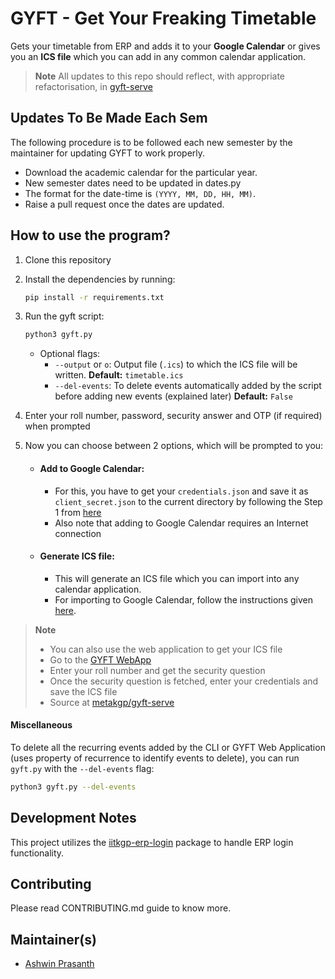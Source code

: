 # GYFT - Get Your Freaking Timetable

Gets your timetable from ERP and adds it to your **Google Calendar** or gives you an **ICS file** which you can add in any common calendar application.

> **Note** All updates to this repo should reflect, with appropriate refactorisation, in [gyft-serve](https://github.com/metakgp/gyft-serve/)


## Updates To Be Made Each Sem

The following procedure is to be followed each new semester by the maintainer for updating GYFT to work properly.

- Download the academic calendar for the particular year.
- New semester dates need to be updated in dates.py
- The format for the date-time is `(YYYY, MM, DD, HH, MM)`.
- Raise a pull request once the dates are updated.

## How to use the program?

1. Clone this repository 
2. Install the dependencies by running:
    ```sh
    pip install -r requirements.txt
    ```
3. Run the gyft script:
    ```sh
    python3 gyft.py
    ```
    - Optional flags: 
    	- `--output` or `o`: Output file (`.ics`) to which the ICS file will be written. **Default:** `timetable.ics`
    	- `--del-events`: To delete events automatically added by the script before adding new events (explained later) **Default:** `False`

4. Enter your roll number, password, security answer and OTP (if required) when prompted
5. Now you can choose between 2 options, which will be prompted to you:
   - #### Add to Google Calendar:
     - For this, you have to get your `credentials.json` and save it as `client_secret.json` to the current directory by following the Step 1 from [here](https://developers.google.com/google-apps/calendar/quickstart/python#step_1_turn_on_the_api_name)
     - Also note that adding to Google Calendar requires an Internet connection
  
   - #### Generate ICS file:
     - This will generate an ICS file which you can import into any calendar application.
     - For importing to Google Calendar, follow the instructions given [here](https://support.google.com/calendar/answer/37118?hl=en).
  
> **Note** 
> - You can also use the web application to get your ICS file
> - Go to the [GYFT WebApp](https://gyft.metakgp.org/)
> - Enter your roll number and get the security question
> - Once the security question is fetched, enter your credentials and save the ICS file
> - Source at [metakgp/gyft-serve](https://github.com/metakgp/gyft-serve)

#### Miscellaneous 
To delete all the recurring events added by the CLI or GYFT Web Application (uses property of recurrence to identify events to delete), you can run `gyft.py` with the `--del-events` flag:
```sh
python3 gyft.py --del-events
```

## Development Notes 
This project utilizes the [iitkgp-erp-login](https://github.com/proffapt/iitkgp-erp-login-pypi/) package to handle ERP login functionality.

## Contributing

Please read CONTRIBUTING.md guide to know more.

## Maintainer(s)

- [Ashwin Prasanth](https://github.com/ashwinpra)
